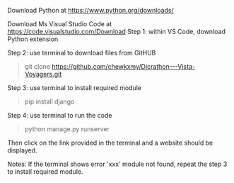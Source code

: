 Download Python at https://www.python.org/downloads/

Download Ms Visual Studio Code at https://code.visualstudio.com/Download
Step 1: within VS Code, download Python extension

Step 2: use terminal to download files from GitHUB
  > git clone https://github.com/chewkxmy/Dicrathon---Vista-Voyagers.git

Step 3: use terminal to install required module
  > pip install django

Step 4: use terminal to run the code
  > python manage.py runserver

Then click on the link provided in the terminal and a website should be displayed.

Notes: If the terminal shows error 'xxx' module not found, repeat the step 3 to install required module.
